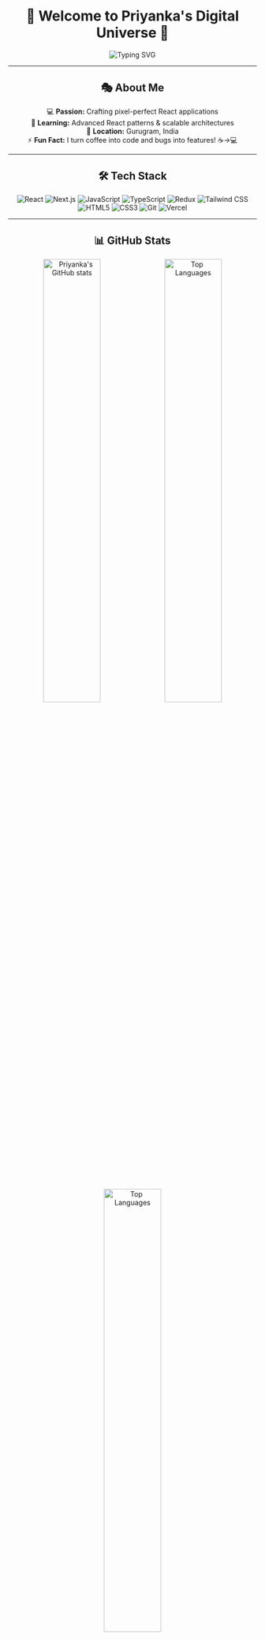 <div align="center">

# 🌟 Welcome to Priyanka's Digital Universe 🌟

<img src="https://readme-typing-svg.herokuapp.com?font=Fira+Code&size=32&duration=3000&pause=1000&color=FF6B9D&center=true&vCenter=true&width=700&lines=Hello+World!+I'm+Priyanka+%F0%9F%91%8B;Frontend+React+Developer+%F0%9F%9A%80;Building+Amazing+User+Experiences+%E2%9C%A8" alt="Typing SVG" />

---

## 🎭 About Me

💻 **Passion:** Crafting pixel-perfect React applications  
🌱 **Learning:** Advanced React patterns & scalable architectures  
📍 **Location:** Gurugram, India  
⚡ **Fun Fact:** I turn coffee into code and bugs into features! ☕→💻

---

## 🛠️ Tech Stack

![React](https://img.shields.io/badge/React-20232A?style=for-the-badge&logo=react&logoColor=61DAFB)
![Next.js](https://img.shields.io/badge/Next.js-000000?style=for-the-badge&logo=nextdotjs&logoColor=white)
![JavaScript](https://img.shields.io/badge/JavaScript-F7DF1E?style=for-the-badge&logo=javascript&logoColor=black)
![TypeScript](https://img.shields.io/badge/TypeScript-007ACC?style=for-the-badge&logo=typescript&logoColor=white)
![Redux](https://img.shields.io/badge/Redux-593D88?style=for-the-badge&logo=redux&logoColor=white)
![Tailwind CSS](https://img.shields.io/badge/Tailwind_CSS-38B2AC?style=for-the-badge&logo=tailwind-css&logoColor=white)
![HTML5](https://img.shields.io/badge/HTML5-E34F26?style=for-the-badge&logo=html5&logoColor=white)
![CSS3](https://img.shields.io/badge/CSS3-1572B6?style=for-the-badge&logo=css3&logoColor=white)
![Git](https://img.shields.io/badge/Git-F05032?style=for-the-badge&logo=git&logoColor=white)
![Vercel](https://img.shields.io/badge/Vercel-000000?style=for-the-badge&logo=vercel&logoColor=white)

---

## 📊 GitHub Stats

<p align="center">
  <img 
    src="https://github-readme-stats.vercel.app/api?username=priyankabedwal777&show_icons=true&theme=radical&hide_rank=true&hide_border=true&bg_color=0D1117&title_color=0ea5a4&icon_color=0ea5a4&text_color=FFF" 
    width="48%" 
    alt="Priyanka's GitHub stats"
  />
  <img 
    src="https://github-readme-stats.vercel.app/api/top-langs/?username=priyankabedwal777&layout=compact&theme=radical&hide_border=true&bg_color=0D1117&title_color=0ea5a4&text_color=FFF&hide=c,cpp,java,python,php,ruby,go,rust,kotlin,scala,shell&langs_count=6&custom_title=Most%20Used%20Tech%20Stack" 
    width="48%" 
    alt="Top Languages"
  />
</p>

<img 
    src="https://github-readme-stats.vercel.app/api/top-langs/?username=priyankabedwal777&layout=compact&theme=radical&hide_border=true&bg_color=0D1117&title_color=0ea5a4&text_color=FFF&hide=c,cpp,java,python,php,ruby,go,rust,kotlin,scala,shell&langs_count=6&custom_title=Most%20Used%20Tech%20Stack" 
    width="48%" 
    alt="Top Languages"
  />

</div>

---

## 🧠 Tech Focus

<p align="center">
  <img src="https://skillicons.dev/icons?i=javascript,react,nextjs,typescript,html,css,redux,tailwind,git,vercel" />
</p>

---

## 🌐 Let's Connect!

[![LinkedIn](https://img.shields.io/badge/LinkedIn-0077B5?style=for-the-badge&logo=linkedin&logoColor=white)](https://www.linkedin.com/in/priyanka-bedwal-6a66a4281/)
[![GitHub](https://img.shields.io/badge/GitHub-100000?style=for-the-badge&logo=github&logoColor=white)](https://github.com/priyankabedwal777)
[![Email](https://img.shields.io/badge/Email-D14836?style=for-the-badge&logo=gmail&logoColor=white)](mailto:priyankabedwal.work@gmail.com)

<img src="https://komarev.com/ghpvc/?username=priyankabedwal777&label=Profile%20Views&color=FF6B9D&style=for-the-badge" alt="Profile Views" />

**⭐ Star my repositories if you find them interesting! ⭐**

</div>

